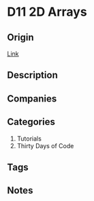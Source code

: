 # D11 2D Arrays

## Origin

[Link](https://www.hackerrank.com/challenges/30-2d-arrays)

## Description

## Companies

## Categories

1. Tutorials
1. Thirty Days of Code

## Tags

## Notes